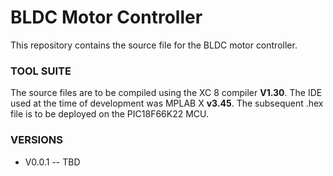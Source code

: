# BLDC Motor Controller #

This repository contains the source file for the BLDC motor controller.  

### TOOL SUITE ###

The source files are to be compiled using the XC 8 compiler **V1.30**.  The IDE used at the time of development was MPLAB X **v3.45**.  The subsequent .hex file is to be deployed on the PIC18F66K22 MCU.  

### VERSIONS ###
* V0.0.1 -- TBD